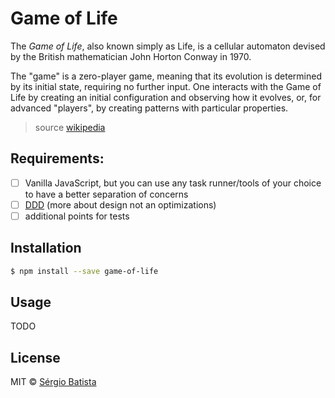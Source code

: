 # Game of Life
The *Game of Life*, also known simply as Life, is a cellular automaton devised by the British mathematician John Horton Conway in 1970.

The "game" is a zero-player game, meaning that its evolution is determined by its initial state, requiring no further input.
One interacts with the Game of Life by creating an initial configuration and observing how it evolves, or, for advanced "players", by creating patterns with particular properties.

> source [wikipedia](https://en.wikipedia.org/wiki/Conway%27s_Game_of_Life)

## Requirements:
- [ ] Vanilla JavaScript, but you can use any task runner/tools of your choice to have a better separation of concerns
- [ ] [DDD](https://en.wikipedia.org/wiki/Domain-driven_design) (more about design not an optimizations)
- [ ] additional points for tests

## Installation

```sh
$ npm install --save game-of-life
```

## Usage

TODO

## License

MIT © [Sérgio Batista]()
